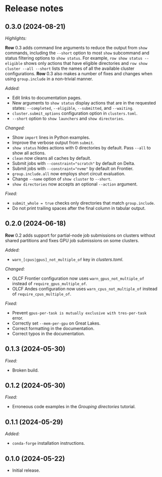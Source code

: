 # Release notes

## 0.3.0 (2024-08-21)

*Highlights:*

**Row** 0.3 adds command line arguments to reduce the output from `show` commands,
including the `--short` option to most `show` subcommand and status filtering options
to `show status`. For example, `row show status --eligible` shows only actions that have
eligible directories and `row show cluster --all --short` lists the names of all the
available cluster configurations. **Row** 0.3 also makes a number of fixes and changes
when using `group.include` in a non-trivial manner.

*Added:*

* Edit links to documentation pages.
* New arguments to `show status` display actions that are in the requested states:
 `--completed`, `--eligible`, `--submitted`, and `--waiting`.
* `cluster.submit_options` configuration option in `clusters.toml`.
* `--short` option to `show launchers` and `show directories`.

*Changed:*

* Show `import` lines in Python examples.
* Improve the verbose output from `submit`.
* `show status` hides actions with 0 directories by default. Pass `--all` to show all
  actions.
* `clean` now cleans all caches by default.
* Submit jobs with `--constraint="scratch"` by default on Delta.
* Submit jobs with `--constraint="nvme"` by default on Frontier.
* `group.include.all` now employs short circuit evaluation.
* Change `--name` option of `show cluster` to `--short`.
* `show directories` now accepts an optional `--action` argument.

*Fixed:*

* `submit_whole = true` checks only directories that match `group.include`.
* Do not print trailing spaces after the final column in tabular output.

## 0.2.0 (2024-06-18)

**Row** 0.2 adds support for partial-node job submissions on clusters without shared
partitions and fixes GPU job submissions on some clusters.

*Added:*

* `warn_[cpus|gpus]_not_multiple_of` key in *clusters.toml*.

*Changed:*

* OLCF Frontier configuration now uses `warn_gpus_not_multiple_of` instead of `require_gpus_multiple_of`.
* OLCF Andes configuration now uses `warn_cpus_not_multiple_of` instead of `require_cpus_multiple_of`.

*Fixed:*

* Prevent `gpus-per-task is mutually exclusive with tres-per-task` error.
* Correctly set `--mem-per-gpu` on Great Lakes.
* Correct formatting in the documentation.
* Correct typos in the documentation.

## 0.1.3 (2024-05-30)

*Fixed:*

* Broken build.

## 0.1.2 (2024-05-30)

*Fixed:*

* Erroneous code examples in the *Grouping directories* tutorial.

## 0.1.1 (2024-05-29)

*Added:*

* `conda-forge` installation instructions.

## 0.1.0 (2024-05-22)

* Initial release.
